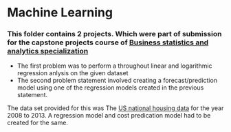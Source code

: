 # Machine Learning

### This folder contains 2 projects. Which were part of submission for the capstone projects course of [Business statistics and analytics specialization](https://www.coursera.org/learn/business-statistics-analysis-capstone) 

- The first problem was to perform a throughout linear and logarithmic regression anlysis on the given dataset
- The second problem statement involved creating a forecast/prediction model using one of the regression models created in the previous statement.

The data set provided for this was The [US national housing data](https://www.huduser.gov/portal/datasets/hads/hads.html) for the year 2008 to 2013. A regression model and cost predication model had to be created for the same.
